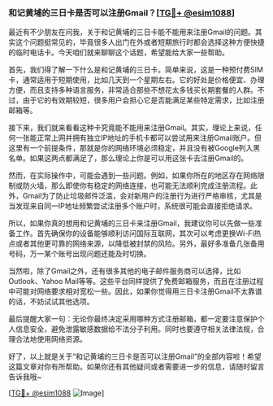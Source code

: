 ### 和记黄埔的三日卡是否可以注册Gmail？[[TG💪+ @esim1088](https://t.me/s/esim1088)]

最近有不少朋友在问我，关于和记黄埔的三日卡能不能用来注册Gmail的问题。其实这个问题挺常见的，毕竟很多人出门在外或者短期旅行时都会选择这种方便快捷的临时电话卡。今天咱们就来聊聊这个话题，希望能给大家一些帮助。

首先，我们得了解一下什么是和记黄埔的三日卡。简单来说，这是一种预付费SIM卡，通常适用于短期使用，比如几天到一个星期左右。它的好处是价格便宜、办理方便，而且支持多种语言服务，非常适合那些不想花太多钱买长期套餐的人群。不过，由于它的有效期较短，很多用户会担心它是否能满足某些特定需求，比如注册邮箱等。

接下来，我们就来看看这种卡究竟能不能用来注册Gmail。其实，理论上来说，任何一张能正常上网并拥有独立IP地址的手机卡都可以尝试用来注册Gmail账户。但这里有一个前提条件，那就是你的网络环境必须稳定，并且没有被Google列入黑名单。如果这两点都满足了，那么理论上你是可以用这张卡去注册Gmail的。

然而，在实际操作中，可能会遇到一些问题。例如，如果你所在的地区存在网络限制或防火墙，那么即使你有稳定的网络连接，也可能无法顺利完成注册流程。此外，Gmail为了防止垃圾邮件泛滥，会对新用户的注册行为进行严格审核，尤其是当发现来自同一IP地址频繁尝试注册多个账户时，系统很可能会直接拒绝请求。

所以，如果你真的想用和记黄埔的三日卡来注册Gmail，我建议你可以先做一些准备工作。首先确保你的设备能够顺利访问国际互联网，其次可以考虑更换Wi-Fi热点或者其他更可靠的网络来源，以降低被封禁的风险。另外，最好多准备几张备用号码，万一某个账号出现问题还能及时切换。

当然啦，除了Gmail之外，还有很多其他的电子邮件服务商可以选择，比如Outlook、Yahoo Mail等等。这些平台同样提供了免费邮箱服务，而且在注册过程中可能对网络要求相对宽松一些。因此，如果你觉得用三日卡注册Gmail不太靠谱的话，不妨试试其他选项。

最后提醒大家一句：无论你最终决定采用哪种方式注册邮箱，都一定要注意保护个人信息安全，避免泄露敏感数据给不法分子利用。同时也要遵守相关法律法规，合理合法地使用网络资源。

好了，以上就是关于“和记黄埔的三日卡是否可以注册Gmail”的全部内容啦！希望这篇文章对你有所帮助。如果你还有其他疑问或者需要进一步的信息，请随时留言告诉我哦~

[[TG💪+ @esim1088](https://t.me/s/esim1088) ![Image](https://i.postimg.cc/4NQfJmqS/Snipaste-2025-05-13-00-14-12.png)]